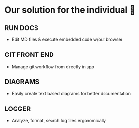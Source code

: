 # Our solution for the individual 🙋

## RUN DOCS
  - Edit MD files & execute embedded code w/out browser

## GIT FRONT END
  - Manage git workflow from directly in app

## DIAGRAMS
  - Easily create text based diagrams for better documentation

## LOGGER
  - Analyze, format, search log files ergonomically

